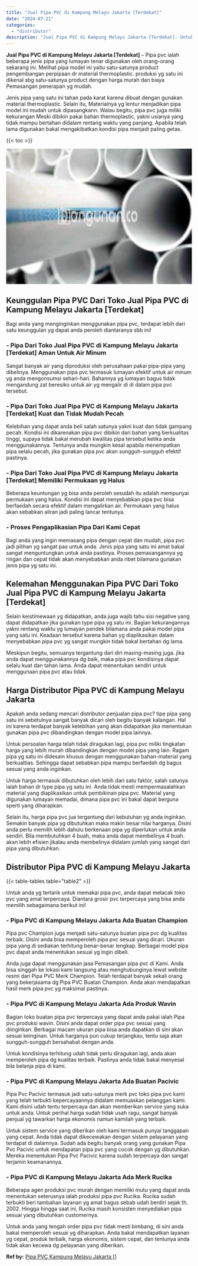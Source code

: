 ```yaml
---
title: "Jual Pipa PVC di Kampung Melayu Jakarta [Terdekat]"
date: "2024-07-21"
categories: 
  - "distributor"
description: "Jual Pipa PVC di Kampung Melayu Jakarta [Terdekat]. Untuk anda yang tengah order pipa pvc tidak mesti bimbang, di sini anda bakal memperoleh sesuai yg dihara..."
---
```


**Jual Pipa PVC di Kampung Melayu Jakarta \[Terdekat\]** – Pipa pvc ialah beberapa jenis pipa yang lumayan tenar digunakan oleh orang-orang sekarang ini. Melihat pipa model ini yaitu satu-satunya product pengembangan perpipaan dr material thermoplastic. produksi yg satu ini dikenal sbg satu-satunya product dengan harga murah dan biaya Pemasangan penerapan yg mudah.

Jenis pipa yang satu ini tahan pada karat karena dibuat dengan gunakan material thermoplastic. Selain itu, Materialnya yg lentur menjadikan pipa model ini mudah untuk dipasangkann. Walau begitu, pipa pvc juga miliki kekurangan Meski dibikin pakai bahan thermoplastic, yakni usianya yang tidak mampu bertahan didalam rentang waktu yang panjang. Apabila telah lama digunakan bakal mengakibatkan kondisi pipa menjadi paling getas.

{{< toc >}}

![Jual Pipa PVC di Kampung Melayu Jakarta [Terdekat]](/images/jaul-pipa-pvc-01.png)

## Keunggulan Pipa PVC Dari Toko Jual Pipa PVC di Kampung Melayu Jakarta \[Terdekat\]

Bagi anda yang menginginkan menggunakan pipa pvc, terdapat lebih dari satu keunggulan yg dapat anda peroleh diantaranya sbb ini!

### \- Pipa Dari Toko Jual Pipa PVC di Kampung Melayu Jakarta \[Terdekat\] Aman Untuk Air Minum

Sangat banyak air yang diproduksi oleh perusahaan pakai pipa-pipa yang dibelinya. Menggunakan pipa pvc termasuk lumayan efektif untuk air minum yg anda mengonsumsi sehari-hari. Bahannya yg lumayan bagus tidak mengandung zat beresiko untuk air yg mengalir di di dalam pipa pvc tersebut.

### \- Pipa Dari Toko Jual Pipa PVC di Kampung Melayu Jakarta \[Terdekat\] Kuat dan Tidak Mudah Pecah

Kelebihan yang dapat anda beli salah satunya yakni kuat dan tidak gampang pecah. Kondisi ini dikarenakan pipa pvc dibikin dari bahan yang berkualitas tinggi, supaya tidak bakal merubah kwalitas pipa tersebut ketika anda menggunakannya. Tentunya anda mungkin kesal apabila menempatkan pipa selalu pecah, jika gunakan pipa pvc akan sungguh-sungguh efektif pastinya.

### \- Pipa Dari Toko Jual Pipa PVC di Kampung Melayu Jakarta \[Terdekat\] Memiliki Permukaan yg Halus

Beberapa keuntungan yg bisa anda peroleh sesudah itu adalah mempunyai permukaan yang halus. Kondisi ini dapat menyebabkan pipa pvc bisa berfaedah secara efektif dalam mengalirkan air. Permukaan yang halus akan sebabkan aliran jadi paling lancar tentunya.

### \- Proses Pengaplikasian Pipa Dari Kami Cepat

Bagi anda yang ingin memasang pipa dengan cepat dan mudah, pipa pvc jadi pilihan yg sangat pas untuk anda. Jenis pipa yang satu ini amat bakal sangat menguntungkan untuk anda pastinya. Proses pemasangannya yg ringan dan cepat tidak akan menyebabkan anda ribet bilamana gunakan jenis pipa yg satu ini.

## Kelemahan Menggunakan Pipa PVC Dari Toko Jual Pipa PVC di Kampung Melayu Jakarta \[Terdekat\]

Selain keistimewaan yg didapatkan, anda juga wajib tahu sisi negative yang dapat didapatkan jika gunakan type pipa yg satu ini. Bagian kekurangannya yakni rentang waktu yg lumayan pendek bilamana anda pakai model pipa yang satu ini. Keadaan tersebut karena bahan yg diaplikasikan dalam menyebabkan pipa pvc yg sangat mungkin tidak bakal bertahan dg lama.

Meskipun begitu, semuanya tergantung dari diri masing-masing juga. jika anda dapat menggunakannya dg baik, maka pipa pvc kondisinya dapat selalu kuat dan tahan lama. Anda dapat menentukan sendiri untuk menggunaan pipa pvc atau tidak.

## Harga Distributor Pipa PVC di Kampung Melayu Jakarta

Apakah anda sedang mencari distributor penjualan pipa pvc? tipe pipa yang satu ini sebetulnya sangat banyak dicari oleh begitu banyak kalangan. Hal ini karena terdapat banyak kelebihan yang akan didapatkan jika menentukan gunakan pipa pvc dibandingkan dengan model pipa lainnya.

Untuk persoalan harga telah tidak diragukan lagi, pipa pvc miliki tingkatan harga yang lebih murah dibandingkan dengan model pipa yang lain. Ragam pipa yg satu ini didesain khusus dengan menggunakan bahan-material yang berkualtias. Sehingga dapat sebabkan pipa mampu berfaedah dg bagus sesuai yang anda inginkan.

Untuk harga termasuk dibutuhkan oleh lebih dari satu faktor, salah satunya ialah bahan dr type pipa yg satu ini. Anda tidak mesti mempermasalahkan material yang diaplikasikan untuk pembikinan pipa pvc. Material yang digunakan lumayan memadai, dimana pipa pvc ini bakal dapat berguna sperti yang diharapkan.

Selain itu, harga pipa pvc jua tergantung dari kebutuhan yg anda inginkan. Semakin banyak pipa yg dibutuhkan maka makin besar nilai harganya. Disini anda perlu memilih lebih dahulu berkenaan pipa yg diperlukan untuk anda sendiri. Bila membutuhkan 4 buah, maka anda dapat membelinya 4 buah. akan lebih efisien jikalau anda membelinya didalam jumlah yang sangat dari pipa yang dibutuhkan.

## Distributor Pipa PVC di Kampung Melayu Jakarta

{{< table-tables table="table2" >}}

Untuk anda yg tertarik untuk memakai pipa pvc, anda dapat melacak toko pvc yang amat terpercaya. Diantara grosir pvc terpercaya yang bisa anda memilih sebagaimana berikut ini!

### \- Pipa PVC di Kampung Melayu Jakarta Ada Buatan Champion

Pipa pvc Champion juga menjadi satu-satunya buatan pipa pvc dg kualitas terbaik. Disini anda bisa memperoleh pipa pvc sesuai yang dicari. Ukuran pipa yang di sediakan terhitung benar-benar lengkap. Berbagai model pipa pvc dapat anda menentukan sesuai yg ingin dibeli.

Anda juga dapat menggunakan jasa Pemasangan pipa pvc di Kami. Anda bisa singgah ke lokasi kami langsung atau menghubunginya lewat website resmi dari Pipa PVC Merk Champion. Telah terdapat banyak sekali orang yang bekerjasama dg Pipa PVC Buatan Champion. Anda akan mendapatkan hasil merk pipa pvc yg maksimal pastinya.

### \- Pipa PVC di Kampung Melayu Jakarta Ada Produk Wavin

Bagian toko buatan pipa pvc terpercaya yang dapat anda pakai ialah Pipa pvc produksi wavin. Disini anda dapat order pipa pvc sesuai yang diinginkan. Berbagai macam ukuran pipa bisa anda dapatkan di sini akan sesuai keinginan. Untuk harganya pun cukup terjangkau, tentu saja akan sungguh-sungguh bersahabat dengan anda.

Untuk kondisinya terhitung udah tidak perlu diragukan lagi, anda akan memperoleh pipa dg kualitas terbaik. Pastinya anda tidak bakal menyesal bila belanja pipa di kami.

### \- Pipa PVC di Kampung Melayu Jakarta Ada Buatan Pacivic

Pipa Pvc Pacivic termasuk jadi satu-satunya merk pvc toko pipa pvc kami yang telah terbukti kepercayaannya didalam memuaskan pelanggan kami. Kami disini udah tentu terpercaya dan akan memberikan service yang suka untuk anda. Untuk perihal harga sudah tidak usah ragu, sangat banyak penjual yg tawarkan harga ekonomis namun kamilah yang terbaik.

Untuk sistem service yang diberikan oleh kami termasuk punyai tanggapan yang cepat. Anda tidak dapat dikecewakan dengan sistem pelayanan yang terdapat di dalamnya. Sudah ada begitu banyak orang yang gunakan Pipa Pvc Pacivic untuk mendapatan pipa pvc yang cocok dengan yg dibutuhkan. Mereka menentukan Pipa Pvc Pacivic karena sudah terpercaya dan sangat terjamin keamanannya.

### \- Pipa PVC di Kampung Melayu Jakarta Ada Merk Rucika

Beberapa agen produksi pvc murah dengan memiliki mutu yang dapat anda menentukan seterusnya ialah produksi pipa pvc Rucika. Rucika sudah terbukti beri tambahan layanan yg amat bagus sebab udah berdiri sejak th. 2002. Hingga hingga saat ini, Rucika masih konsisten menyediakan pipa sesuai yang dibutuhkan customernya.

Untuk anda yang tengah order pipa pvc tidak mesti bimbang, di sini anda bakal memperoleh sesuai yg diharapkan. Anda bakal mendapatkan layanan yg cepat, produk terbaik, harga ekonomis, sistem cepat, dan tentunya anda tidak akan kecewa dg pelayanan yang diberikan.

**Ref by:** [Pipa PVC Kampung Melayu Jakarta []](https://id.wikipedia.org/wiki/Pipa)

